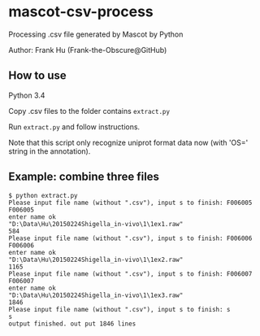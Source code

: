 # mascot-csv-process

Processing .csv file generated by Mascot by Python

Author: Frank Hu (Frank-the-Obscure@GitHub)

## How to use

Python 3.4

Copy .csv files to the folder contains `extract.py`

Run `extract.py` and follow instructions.

Note that this script only recognize uniprot format data now (with 'OS=' string in the annotation).

## Example: combine three files

```
$ python extract.py
Please input file name (without ".csv"), input s to finish: F006005
F006005
enter name ok
"D:\Data\Hu\20150224Shigella_in-vivo\1\1ex1.raw"
584
Please input file name (without ".csv"), input s to finish: F006006
F006006
enter name ok
"D:\Data\Hu\20150224Shigella_in-vivo\1\1ex2.raw"
1165
Please input file name (without ".csv"), input s to finish: F006007
F006007
enter name ok
"D:\Data\Hu\20150224Shigella_in-vivo\1\1ex3.raw"
1846
Please input file name (without ".csv"), input s to finish: s
s
output finished. out put 1846 lines

```